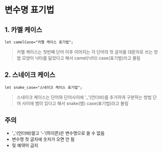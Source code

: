 # 변수명 표기법

## 1. 카멜 케이스
`let camelCase="카멜 케이스 표기법";`
> 카멜 케이스는 첫번째 단어 이후 이어지는 각 단어의 첫 글자를 대문자로 쓰는 방법 
  모양이 낙타를 닮았다고 해서 camel(낙타) case(표기법)라고 불림
  
## 2. 스네이크 케이스
`let snake_case="스네이크 케이스 표기법";`
> 스네이크 케이스는 단어와 단어사이에 '_'(언더바)를 추가하여 구분하는 방법 
  단어 사이에 뱀이 있다고 해서 snake(뱀) case(표기법)라고 불림
  
## 주의
* '_'(언더바)말고 '-'(하이픈)은 변수명으로 쓸 수 없음
* 변수명 첫 글자에 숫자가 오면 안 됨
* 및 예약어 금지
